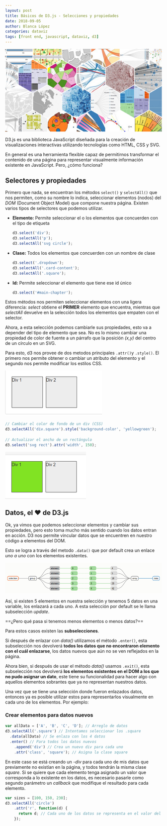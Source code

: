 ```yaml
---
layout: post
title: Básicos de D3.js - Selecciones y propiedades
date: 2018-09-05
author: Blanca López
categories: dataviz
tags: [front end, javascript, dataviz, d3]
---
```


![D3.js](../assets/images/09375037053.png)

D3.js es una biblioteca JavaScript diseñada para la creación de visualizaciones interactivas utilizando tecnologías como HTML, CSS y SVG.

En general es una herramienta flexible capaz de permitirnos transformar el contenido de una página para representar visualmente información existente en JavaScript. Pero, ¿cómo funciona? 

## Selectores y propiedades

Primero que nada, se encuentran los métodos `select()` y `selectAll()`  que nos permiten, como su nombre lo indica, seleccionar elementos (nodos) del *DOM* (Document Object Model) que compone nuestra página. Existen varios tipos de selectores que podemos utilizar.

* **Elemento:** Permite seleccionar el o los elementos que concuerden con el tipo de etiqueta

  ```javascript
  d3.select('div');
  d3.selectAll('p');
  d3.selectAll('svg circle');
  ```

* **Clase:** Todos los elementos que concuerden con un nombre de clase

  ```javascript
  d3.select('.dropdown');
  d3.selectAll('.card-content');
  d3.selectAll('.square');
  ```

* **Id:**  Permite seleccionar el elemento que tiene ese id único

  ```javascript
  d3.select('#main-chapter');
  ```

Estos métodos nos permiten seleccionar elementos con una ligera diferencia: _select_ obtiene el **PRIMER** elemento que encuentra, mientras que _selectAll_ devuelve en la selección todos los elementos que empaten con el selector.

Ahora, a esta selección podemos cambiarle sus propiedades, esto va a depender del tipo de elemento que sea. No es lo mismo cambiar una propiedad de color de fuente a un párrafo que la posición _(x,y)_ del centro de un círculo en un SVG.

Para esto, d3 nos provee de dos metodos principales `.attr()`y `.style()`. El primero nos permite obtener o cambiar un atributo del elemento y el segundo nos permite modificar los estilos CSS.

![1536198017495](../assets/images/1536198017495.png)

```javascript
// Cambiar el color de fondo de un div (CSS) 
d3.selectAll('div.square').style('background-color', 'yellowgreen'); 

// Actualizar el ancho de un rectángulo
d3.select('svg rect').attr('width', 150);
```

![1536198115097](../assets/images/1536198115097.png)

## Datos, el ❤ de D3.js

Ok, ya vimos que podemos seleccionar elementos y cambiar sus propiedades, pero esto toma mucho más sentido cuando los datos entran en acción. D3 nos permite vincular datos que se encuentren en nuestro código a elementos del DOM. 

Esto se logra a través del metodo `.data()` que por default crea un enlace _uno a uno_ con los elementos existentes.

![1536198751210](../assets/images/1536198751210.png)

Así, si existen 5 elementos en nuestra selección y tenemos 5 datos en una variable, los enlazará a cada uno. A esta selección por default se le llama subselección _update_.

==¿Pero qué pasa si tenemos menos elementos o menos datos?==

Para estos casos existen las **subselecciones**. 

Si después de enlazar con _data()_ utilizamos el método `.enter()`, esta subselección nos devolverá **todos los datos  que  no encontraron elemento con el cuál enlazarse**, los datos nuevos que aún no se ven reflejados en la página.

Ahora bien, si después de usar el método _data()_ usamos `.exit()`, esta subselección nos devolverá **los elementos existentes en el DOM a los que no pudo asignar un dato**, este tiene su funcionalidad para hacer algo con aquellos elementos sobrantes que ya no representan nuestros datos.

Una vez que se tiene una selección donde fueron enlazados datos, entonces ya es posible utilizar estos para representarlos visualmente en cada uno de los elementos. Por ejemplo: 

### Crear elementos para datos nuevos

```javascript
var allData = ['A', 'B', 'C', 'D']; // Arreglo de datos
d3.selectAll('.square') // Intentamos seleccionar los .square
  .data(allData) // Se enlaza con los 4 datos
  .enter() // Para todos los datos nuevos
    .append('div') // Crea un nuevo div para cada uno
	.attr('class', 'square'); // Asigna la clase square
```

En este caso se está creando un _-div_ para cada uno de mis datos que previamente no existían en la página, y todos tendrán la misma clase _square_. Si se quiere que cada elemento tenga asignado un valor que corresponda a lo existente en los datos, es necesario pasarle como segundo parámetro un _callback_ que modifique el resultado para cada elemento.

```javascript
var sizes = [100, 150, 230];
d3.selectAll('circle')
    .attr('r', function(d) {
      return d; // Cada uno de los datos se representa en el valor del radio
	});
```

